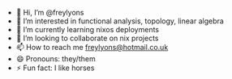 - 👋 Hi, I’m @freylyons
- 👀 I’m interested in functional analysis, topology, linear algebra
- 🌱 I’m currently learning nixos deployments
- 💞️ I’m looking to collaborate on nix projects
- 📫 How to reach me freylyons@hotmail.co.uk
- 😄 Pronouns: they/them
- ⚡ Fun fact: I like horses

<!---
freylyons/freylyons is a ✨ special ✨ repository because its `README.md` (this file) appears on your GitHub profile.
You can click the Preview link to take a look at your changes.
--->

